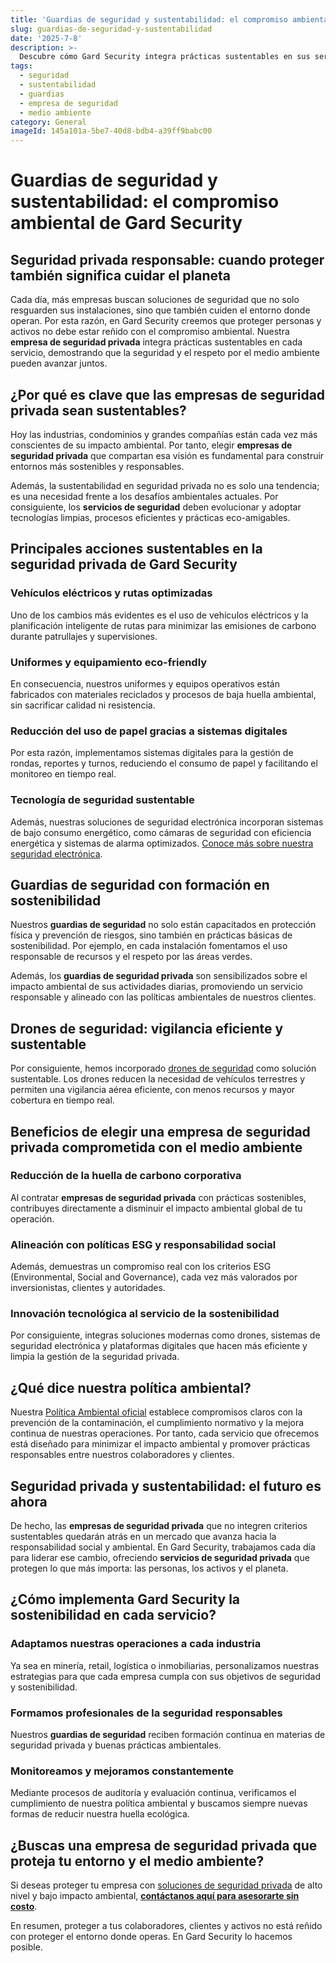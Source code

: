 ```yaml
---
title: 'Guardias de seguridad y sustentabilidad: el compromiso ambiental de Gard Security'
slug: guardias-de-seguridad-y-sustentabilidad
date: '2025-7-8'
description: >-
  Descubre cómo Gard Security integra prácticas sustentables en sus servicios de seguridad privada. Conoce las acciones eco-friendly, vehículos eléctricos, tecnología limpia y el compromiso ambiental que nos hace diferentes en la industria de la seguridad.
tags:
  - seguridad
  - sustentabilidad
  - guardias
  - empresa de seguridad
  - medio ambiente
category: General
imageId: 145a101a-5be7-40d8-bdb4-a39ff9babc00
---
```


# Guardias de seguridad y sustentabilidad: el compromiso ambiental de Gard Security

## Seguridad privada responsable: cuando proteger también significa cuidar el planeta

Cada día, más empresas buscan soluciones de seguridad que no solo resguarden sus instalaciones, sino que también cuiden el entorno donde operan. Por esta razón, en Gard Security creemos que proteger personas y activos no debe estar reñido con el compromiso ambiental. Nuestra **empresa de seguridad privada** integra prácticas sustentables en cada servicio, demostrando que la seguridad y el respeto por el medio ambiente pueden avanzar juntos.

## ¿Por qué es clave que las empresas de seguridad privada sean sustentables?

Hoy las industrias, condominios y grandes compañías están cada vez más conscientes de su impacto ambiental. Por tanto, elegir **empresas de seguridad privada** que compartan esa visión es fundamental para construir entornos más sostenibles y responsables.

Además, la sustentabilidad en seguridad privada no es solo una tendencia; es una necesidad frente a los desafíos ambientales actuales. Por consiguiente, los **servicios de seguridad** deben evolucionar y adoptar tecnologías limpias, procesos eficientes y prácticas eco-amigables.

## Principales acciones sustentables en la seguridad privada de Gard Security

### Vehículos eléctricos y rutas optimizadas

Uno de los cambios más evidentes es el uso de vehículos eléctricos y la planificación inteligente de rutas para minimizar las emisiones de carbono durante patrullajes y supervisiones.

### Uniformes y equipamiento eco-friendly

En consecuencia, nuestros uniformes y equipos operativos están fabricados con materiales reciclados y procesos de baja huella ambiental, sin sacrificar calidad ni resistencia.

### Reducción del uso de papel gracias a sistemas digitales

Por esta razón, implementamos sistemas digitales para la gestión de rondas, reportes y turnos, reduciendo el consumo de papel y facilitando el monitoreo en tiempo real.

### Tecnología de seguridad sustentable

Además, nuestras soluciones de seguridad electrónica incorporan sistemas de bajo consumo energético, como cámaras de seguridad con eficiencia energética y sistemas de alarma optimizados. [Conoce más sobre nuestra seguridad electrónica](https://gard.cl/seguridad-electronica/).

## Guardias de seguridad con formación en sostenibilidad

Nuestros **guardias de seguridad** no solo están capacitados en protección física y prevención de riesgos, sino también en prácticas básicas de sostenibilidad. Por ejemplo, en cada instalación fomentamos el uso responsable de recursos y el respeto por las áreas verdes.

Además, los **guardias de seguridad privada** son sensibilizados sobre el impacto ambiental de sus actividades diarias, promoviendo un servicio responsable y alineado con las políticas ambientales de nuestros clientes.

## Drones de seguridad: vigilancia eficiente y sustentable

Por consiguiente, hemos incorporado [drones de seguridad](https://gard.cl/drones-de-seguridad-para-empresas-e-industrias/) como solución sustentable. Los drones reducen la necesidad de vehículos terrestres y permiten una vigilancia aérea eficiente, con menos recursos y mayor cobertura en tiempo real.

## Beneficios de elegir una empresa de seguridad privada comprometida con el medio ambiente

### Reducción de la huella de carbono corporativa

Al contratar **empresas de seguridad privada** con prácticas sostenibles, contribuyes directamente a disminuir el impacto ambiental global de tu operación.

### Alineación con políticas ESG y responsabilidad social

Además, demuestras un compromiso real con los criterios ESG (Environmental, Social and Governance), cada vez más valorados por inversionistas, clientes y autoridades.

### Innovación tecnológica al servicio de la sostenibilidad

Por consiguiente, integras soluciones modernas como drones, sistemas de seguridad electrónica y plataformas digitales que hacen más eficiente y limpia la gestión de la seguridad privada.

## ¿Qué dice nuestra política ambiental?

Nuestra [Política Ambiental oficial](https://www.gard.cl/politica-ambiental) establece compromisos claros con la prevención de la contaminación, el cumplimiento normativo y la mejora continua de nuestras operaciones. Por tanto, cada servicio que ofrecemos está diseñado para minimizar el impacto ambiental y promover prácticas responsables entre nuestros colaboradores y clientes.

## Seguridad privada y sustentabilidad: el futuro es ahora

De hecho, las **empresas de seguridad privada** que no integren criterios sustentables quedarán atrás en un mercado que avanza hacia la responsabilidad social y ambiental. En Gard Security, trabajamos cada día para liderar ese cambio, ofreciendo **servicios de seguridad privada** que protegen lo que más importa: las personas, los activos y el planeta.

## ¿Cómo implementa Gard Security la sostenibilidad en cada servicio?

### Adaptamos nuestras operaciones a cada industria

Ya sea en minería, retail, logística o inmobiliarias, personalizamos nuestras estrategias para que cada empresa cumpla con sus objetivos de seguridad y sostenibilidad.

### Formamos profesionales de la seguridad responsables

Nuestros **guardias de seguridad** reciben formación continua en materias de seguridad privada y buenas prácticas ambientales.

### Monitoreamos y mejoramos constantemente

Mediante procesos de auditoría y evaluación continua, verificamos el cumplimiento de nuestra política ambiental y buscamos siempre nuevas formas de reducir nuestra huella ecológica.

## ¿Buscas una empresa de seguridad privada que proteja tu entorno y el medio ambiente?

Si deseas proteger tu empresa con [soluciones de seguridad privada](https://gard.cl/guardias-de-seguridad-privada-para-empresas/) de alto nivel y bajo impacto ambiental, **[contáctanos aquí para asesorarte sin costo](https://gard.cl/guardias-de-seguridad-privada-para-empresas/)**.

En resumen, proteger a tus colaboradores, clientes y activos no está reñido con proteger el entorno donde operas. En Gard Security lo hacemos posible.